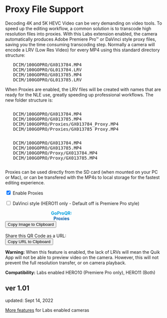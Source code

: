 # Proxy File Support

<script src="../../jquery.min.js"></script>
<script src="../../qrcodeborder.js"></script>
<script src="../../html2canvas.min.js"></script>
<style>
        #qrcode{
            width: 100%;
        }
        div{
            width: 100%;
            display: inline-block;
        }
</style>

Decoding 4K and 5K HEVC Video can be very demanding on video tools. To speed up the editing workflow, a common solution is to transcode high resolution files into proxies.
With this Labs extension enabled, the camera automatically produces Adobe Premiere Pro™ or DaVinci style proxy files, saving you the time consuming transcoding step. 
Normally a camera will encode a LRV (Low Res Video) for every MP4 using this standard directory structure:<br>
<pre>   DCIM/100GOPRO/GX013784.MP4
   DCIM/100GOPRO/GL013784.LRV
   DCIM/100GOPRO/GX013785.MP4
   DCIM/100GOPRO/GL013785.LRV</pre>
When Proxies are enabled, the LRV files will be created with names that are ready for the NLE use, greatly speeding up professional workflows. The new folder structure is:<br>
<div id="prem">
<pre>   DCIM/100GOPRO/GX013784.MP4
   DCIM/100GOPRO/GX013785.MP4
   DCIM/100GOPRO/Proxies/GX013784_Proxy.MP4
   DCIM/100GOPRO/Proxies/GX013785_Proxy.MP4</pre>
</div>
<div id="davi">
<pre>   DCIM/100GOPRO/GX013784.MP4
   DCIM/100GOPRO/GX013785.MP4
   DCIM/100GOPRO/Proxy/GX013784.MP4
   DCIM/100GOPRO/Proxy/GX013785.MP4</pre>
</div>

Proxies can be used directly from the SD card (when mounted on your PC or Mac), or can be transfered with the MP4s to local storage for the fastest editing experience.

<input type="checkbox" id="proxies" name="proxies" checked> <label for="proxies">Enable Proxies</label><br>

<input type="checkbox" id="davinci" name="davinci"> <label for="davinci">DaVinci style</label> (HERO11 only - Default off is Premiere Pro style)<br> 

<div id="qrcode_txt" style="width: 360px">
  <center>
  <div id="qrcode"></div><br>
  <b><font color="#009FDF">GoProQR:</font></b> <em id="qrtext"></em><br>
  <b><font color="#005CAC">Proxies <em id="status"></em></font></b>
  </center>
</div>
<button id="copyImg">Copy Image to Clipboard</button>
<br>
<br>
Share this QR Code as a URL: <small id="urltext"></small><br>
<button id="copyBtn">Copy URL to Clipboard</button>

**Warning:** When this feature is enabled, the lack of LRVs will mean the Quik App will not be able to preview video on the camera. However, this will not prevent the full resolution transfer, or on camera playback.

**Compatibility:** Labs enabled HERO10 (Premiere Pro only), HERO11 (Both)

 
## ver 1.01
updated: Sept 14, 2022

[More features](..) for Labs enabled cameras

<script>
var once = true;
var qrcode;
var cmd = "";
var stts = "";
var clipcopy = "";
var lasttimecmd = "";
var changed = true;



function dset(label, on) {
		var settings = document.getElementById(label);
		if(on === true)
		{
			if (settings.style.display === 'none') 
				settings.style.display = 'block';
		}
		else
		{
			settings.style.display = 'none';
		}
}


function makeQR() 
{	
  if(once === true)
  {
    qrcode = new QRCode(document.getElementById("qrcode"), 
    {
      text : "!M64BT=1",
      width : 360,
      height : 360,
      correctLevel : QRCode.CorrectLevel.M
    });
	dset("davi", false);
	dset("prem", true);
    once = false;
  }
}

function timeLoop()
{
  stts = "Disabled";
  cmd = "!MPRXY=0";
  if(document.getElementById("proxies") !== null)
  {
    if(document.getElementById("proxies").checked === true)
    {
	  stts = "Enabled";
	  if(document.getElementById("davinci").checked === true)
	  {
        cmd = "!MPRXY=4";
		dset("davi", true);
		dset("prem", false);
	  }
	  else
	  {
        cmd = "!MPRXY=1";
		dset("davi", false);
		dset("prem", true);
	  }
    }
  }

  qrcode.clear(); 
  qrcode.makeCode(cmd);
  
  
  if(cmd != lasttimecmd)
  {
	changed = true;
	lasttimecmd = cmd;
  }
	
  if(changed === true)
  {
	document.getElementById("status").innerHTML = stts;
	document.getElementById("qrtext").innerHTML = cmd;
	clipcopy = "https://gopro.github.io/labs/control/set/?cmd=" + cmd + "&title=Large%20Chapter%20Control";
	document.getElementById("urltext").innerHTML = clipcopy;
	changed = false;
  }
  
  var t = setTimeout(timeLoop, 50);
}

function myReloadFunction() {
  location.reload();
}


async function copyImageToClipboard() {
    html2canvas(document.querySelector("#qrcode_txt")).then(canvas => canvas.toBlob(blob => navigator.clipboard.write([new ClipboardItem({'image/png': blob})])));
}
async function copyTextToClipboard(text) {
	try {
		await navigator.clipboard.writeText(text);
	} catch(err) {
		alert('Error in copying text: ', err);
	}
}

function setupButtons() {	
    document.getElementById("copyBtn").onclick = function() { 
        copyTextToClipboard(clipcopy);
	};
    document.getElementById("copyImg").onclick = function() { 
        copyImageToClipboard();
	};
}

makeQR();
setupButtons();
timeLoop();

</script>
